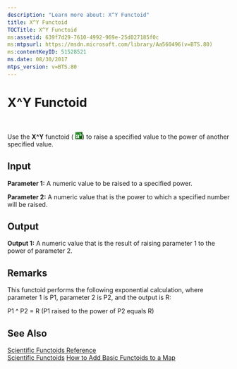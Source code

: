 ```yaml
---
description: "Learn more about: X^Y Functoid"
title: X^Y Functoid
TOCTitle: X^Y Functoid
ms:assetid: 639f7d29-7610-4992-969e-25d027185f0c
ms:mtpsurl: https://msdn.microsoft.com/library/Aa560496(v=BTS.80)
ms:contentKeyID: 51528521
ms.date: 08/30/2017
mtps_version: v=BTS.80
---
```


# X^Y Functoid

 

Use the **X^Y** functoid ( ![](images/Aa561631.d9f9d238-b44d-498f-bf7f-cbd8b56bef77(BTS.80).jpeg)) to raise a specified value to the power of another specified value.

## Input

**Parameter 1:** A numeric value to be raised to a specified power.

**Parameter 2:** A numeric value that is the power to which a specified number will be raised.

## Output

**Output 1:** A numeric value that is the result of raising parameter 1 to the power of parameter 2.

## Remarks

This functoid performs the following exponential calculation, where parameter 1 is P1, parameter 2 is P2, and the output is R:

P1 ^ P2 = R (P1 raised to the power of P2 equals R)

## See Also

[Scientific Functoids Reference](scientific-functoids-reference.md)  
[Scientific Functoids](https://msdn.microsoft.com/library/aa546775\(v=bts.80\))  
[How to Add Basic Functoids to a Map](https://msdn.microsoft.com/library/aa560635\(v=bts.80\))

